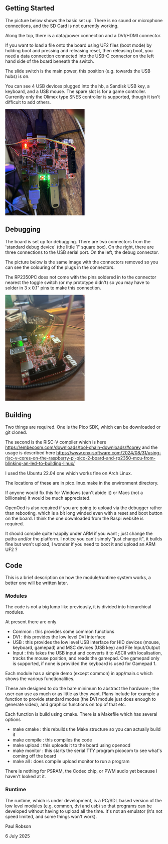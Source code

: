 ## Getting Started

The picture below shows the basic set up. There is no sound or microphone connections, and the SD Card is not currently working. 

Along the top, there is a data/power connection and a DVI/HDMI connector. 

If you want to load a file onto the board using UF2 files (boot mode) by holding boot and pressing and releasing reset, then releasing boot, you need a data connection connected into the USB-C connector on the left hand side of the board beneath the switch.

The slide switch is the main power, this position (e.g. towards the USB hubs) is on.

You can see 4 USB devices plugged into the hb, a Sandisk USB key, a keyboard, and a USB mouse. The spare slot is for a game controller. Currently only the Olimex type SNES controller is supported, though it isn't difficult to add others.



<img src="./assets/wiring.jpg" alt="wiring" style="zoom: 33%;" />

## Debugging

The board is set up for debugging. There are two connectors from the 'standard debug device' (the little 1" square box). On the right, there are three connections to the USB serial port. On the left, the debug connector. 

The picture below is the same image with the connectors removed so you can see the colouring of the plugs in the connectors.

The RP2350PC does not come with the pins soldered in to the connector nearest the toggle switch (or my prototype didn't) so you may have to solder in 3 x 0.1" pins to make this connection.

<img src="./assets/Connections to RP2350PC.jpg" alt="Connections to RP2350PC" style="zoom: 33%;" />

## Building

Two things are required. One is the Pico SDK, which can be downloaded or git cloned.

The second is the RISC-V compiler which is here https://embecosm.com/downloads/tool-chain-downloads/#corev and the usage is described here https://www.cnx-software.com/2024/08/31/using-risc-v-cores-on-the-raspberry-pi-pico-2-board-and-rp2350-mcu-from-blinking-an-led-to-building-linux/ 

I used the Ubuntu 22.04 one which works fine on Arch Linux.

The locations of these are in pico.linux.make in the environment directory. 

If anyone would fix this for Windows (can't abide it) or Macs (not a billionaire) it would be much appreciated.

OpenOcd is also required if you are going to upload via the debugger rather than rebooting, which is a bit long winded even with a reset and boot button on the board. I think the one downloaded from the Raspi website is required.

It should compile quite happily under ARM if you want ; just change the paths and/or the platform. I notice you can't simply "just change it", it builds fine but won't upload, I wonder if you need to boot it and upload an ARM UF2 ?

## Code

This is a brief description on how the module/runtime system works, a better one will be written later.

### Modules

The code is not a big lump like previously, it is divided into hierarchical modules. 

At present there are only

- Common : this provides some common functions
- DVI : this provides the low level DVI interface
- USB : this provides the low level USB interface for HID devices (mouse, keyboard, gamepad) and MSC devices (USB key) and File Input/Output
- Input : this takes the USB input and converts it to ASCII with localisation, tracks the mouse position, and reads the gamepad. One gamepad only is supported, if none is provided the keyboard is used for Gamepad 1.

Each module has a simple demo (except common) in app/main.c which shows the various functionalities.

These are designed to do the bare minimum to abstract the hardware ; the user can use as much or as little as they want. Plans include for example a function to provide standard modes (the DVI module just does enough to generate video), and graphics functions on top of that etc.

Each function is build using cmake. There is a Makefile which has several options 

- make cmake : this rebuilds the Make structure so you can actually build it
- make compile : this compiles the code
- make upload : this uploads it to the board using openocd
- make monitor : this starts the serial TTY program picocom to see what's coming off the board
- make all : does compile upload monitor to run a program

There is nothing for PSRAM, the Codec chip, or PWM audio yet because I haven't looked at it.

### Runtime

The runtime, which is under development, is a PC/SDL based version of the low level modules (e.g. common, dvi and usb) so that programs can be developed without having to upload all the time. It's not an emulator (it's not speed limited, and some things won't work). 

Paul Robson

6 July 2025